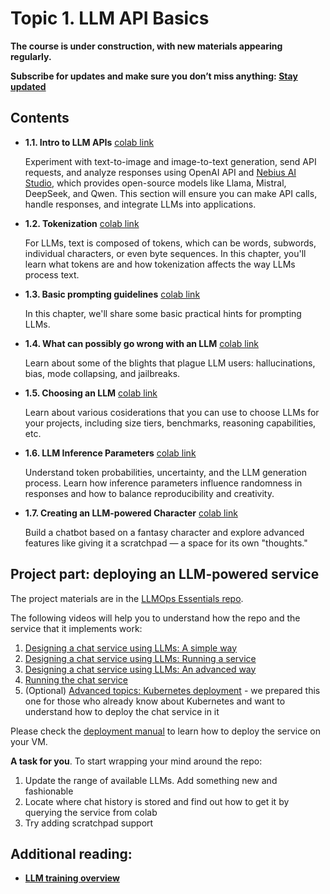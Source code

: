 # Topic 1. LLM API Basics

**The course is under construction, with new materials appearing regularly.**

**Subscribe for updates and make sure you don’t miss anything: [Stay updated](https://academy.nebius.com/llm-engineering-essentials/update/)**

## Contents

* **1.1. Intro to LLM APIs** [colab link](https://colab.research.google.com/github/Nebius-Academy/LLM-Engineering-Essentials/blob/main/topic1/1.1_intro_to_llm_apis.ipynb)

  Experiment with text-to-image and image-to-text generation, send API requests, and analyze responses using OpenAI API and [Nebius AI Studio](https://studio.nebius.ai/), which provides open-source models like Llama, Mistral, DeepSeek, and Qwen. 
  This section will ensure you can make API calls, handle responses, and integrate LLMs into applications.

* **1.2. Tokenization** [colab link](https://colab.research.google.com/github/Nebius-Academy/LLM-Engineering-Essentials/blob/main/topic1/1.2_tokenization.ipynb)

  For LLMs, text is composed of tokens, which can be words, subwords, individual characters, or even byte sequences.
  In this chapter, you'll learn what tokens are and how tokenization affects the way LLMs process text.

* **1.3. Basic prompting guidelines** [colab link](https://colab.research.google.com/github/Nebius-Academy/LLM-Engineering-Essentials/blob/main/topic1/1.3_basic_prompting_guidelines.ipynb)

  In this chapter, we'll share some basic practical hints for prompting LLMs.

* **1.4. What can possibly go wrong with an LLM** [colab link](https://colab.research.google.com/github/Nebius-Academy/LLM-Engineering-Essentials/blob/main/topic1/1.4_what_can_possibly_go_wrong_with_an_llm.ipynb)

  Learn about some of the blights that plague LLM users: hallucinations, bias, mode collapsing, and jailbreaks.

* **1.5. Choosing an LLM** [colab link](https://colab.research.google.com/github/Nebius-Academy/LLM-Engineering-Essentials/blob/main/topic1/1.5_how_to_choose_an_llm.ipynb)

  Learn about various cosiderations that you can use to choose LLMs for your projects, including size tiers, benchmarks, reasoning capabilities, etc.

* **1.6. LLM Inference Parameters** [colab link](https://colab.research.google.com/github/Nebius-Academy/LLM-Engineering-Essentials/blob/main/topic1/1.6_llm_inference_parameters.ipynb)

  Understand token probabilities, uncertainty, and the LLM generation process. 
  Learn how inference parameters influence randomness in responses and how to balance reproducibility and creativity.


* **1.7. Creating an LLM-powered Character** [colab link](https://colab.research.google.com/github/Nebius-Academy/LLM-Engineering-Essentials/blob/main/topic1/1.7_creating_an_llm-powered_character.ipynb)

  Build a chatbot based on a fantasy character and explore advanced features like giving it a scratchpad — a space for its own "thoughts."

## Project part: deploying an LLM-powered service

The project materials are in the [LLMOps Essentials repo](https://github.com/Nebius-Academy/LLMOps-Essentials). 

The following videos will help you to understand how the repo and the service that it implements work:

1. [Designing a chat service using LLMs: A simple way](https://youtu.be/pOXA7ZuB-98)
2. [Designing a chat service using LLMs: Running a service](https://youtu.be/Ry0nXts6B0o)
3. [Designing a chat service using LLMs: An advanced way](https://youtu.be/N6okNbcGjY8)
4. [Running the chat service](https://youtu.be/pPFWefazyAQ)
5. (Optional) [Advanced topics: Kubernetes deployment](https://youtu.be/uVEP4doSGQ4) - we prepared this one for those who already know about Kubernetes and want to understand how to deploy the chat service in it

Please check the [deployment manual](https://github.com/Nebius-Academy/LLMOps-Essentials/blob/main/DEPLOYMENT_MANUAL.md) to learn how to deploy the service on your VM.

**A task for you**. To start wrapping your mind around the repo:

1. Update the range of available LLMs. Add something new and fashionable
2. Locate where chat history is stored and find out how to get it by querying the service from colab
3. Try adding scratchpad support

## Additional reading: 

* [**LLM training overview**](https://nebius-academy.github.io/knowledge-base/llm-training-overview/)
